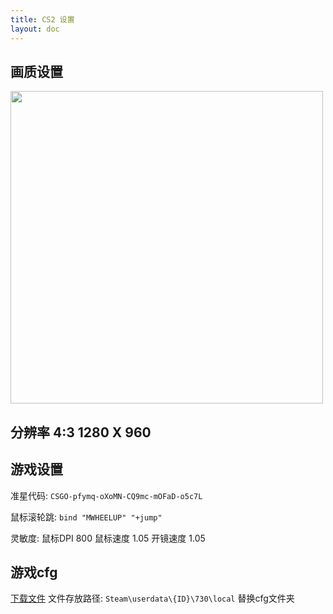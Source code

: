 ```yaml
---
title: CS2 设置
layout: doc
---
```


## 画质设置

<img src="/Article/CS2/Quality.png" style="height:500px;width:500px;" />

## 分辨率 4:3 1280 X 960

## 游戏设置

准星代码: `CSGO-pfymq-oXoMN-CQ9mc-mOFaD-o5c7L`

鼠标滚轮跳: `bind "MWHEELUP" "+jump"`

灵敏度: 鼠标DPI 800 鼠标速度 1.05 开镜速度 1.05

## 游戏cfg

<a href="/Game/CS/cfg.zip" download="cfg.zip">下载文件</a> 
文件存放路径: `Steam\userdata\{ID}\730\local` 替换cfg文件夹